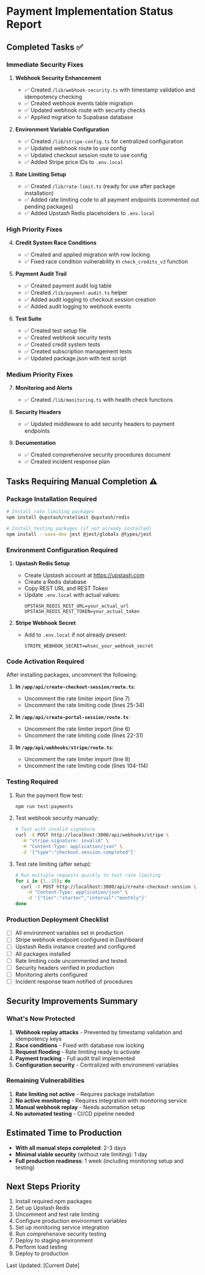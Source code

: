 # Payment Implementation Status Report

## Completed Tasks ✅

### Immediate Security Fixes
1. **Webhook Security Enhancement**
   - ✅ Created `/lib/webhook-security.ts` with timestamp validation and idempotency checking
   - ✅ Created webhook events table migration
   - ✅ Updated webhook route with security checks
   - ✅ Applied migration to Supabase database

2. **Environment Variable Configuration**
   - ✅ Created `/lib/stripe-config.ts` for centralized configuration
   - ✅ Updated webhook route to use config
   - ✅ Updated checkout session route to use config
   - ✅ Added Stripe price IDs to `.env.local`

3. **Rate Limiting Setup**
   - ✅ Created `/lib/rate-limit.ts` (ready for use after package installation)
   - ✅ Added rate limiting code to all payment endpoints (commented out pending packages)
   - ✅ Added Upstash Redis placeholders to `.env.local`

### High Priority Fixes
4. **Credit System Race Conditions**
   - ✅ Created and applied migration with row locking
   - ✅ Fixed race condition vulnerability in `check_credits_v3` function

5. **Payment Audit Trail**
   - ✅ Created payment audit log table
   - ✅ Created `/lib/payment-audit.ts` helper
   - ✅ Added audit logging to checkout session creation
   - ✅ Added audit logging to webhook events

6. **Test Suite**
   - ✅ Created test setup file
   - ✅ Created webhook security tests
   - ✅ Created credit system tests
   - ✅ Created subscription management tests
   - ✅ Updated package.json with test script

### Medium Priority Fixes
7. **Monitoring and Alerts**
   - ✅ Created `/lib/monitoring.ts` with health check functions

8. **Security Headers**
   - ✅ Updated middleware to add security headers to payment endpoints

9. **Documentation**
   - ✅ Created comprehensive security procedures document
   - ✅ Created incident response plan

## Tasks Requiring Manual Completion ⚠️

### Package Installation Required
```bash
# Install rate limiting packages
npm install @upstash/ratelimit @upstash/redis

# Install testing packages (if not already installed)
npm install --save-dev jest @jest/globals @types/jest
```

### Environment Configuration Required
1. **Upstash Redis Setup**
   - Create Upstash account at https://upstash.com
   - Create a Redis database
   - Copy REST URL and REST Token
   - Update `.env.local` with actual values:
     ```
     UPSTASH_REDIS_REST_URL=your_actual_url
     UPSTASH_REDIS_REST_TOKEN=your_actual_token
     ```

2. **Stripe Webhook Secret**
   - Add to `.env.local` if not already present:
     ```
     STRIPE_WEBHOOK_SECRET=whsec_your_webhook_secret
     ```

### Code Activation Required
After installing packages, uncomment the following:

1. **In `/app/api/create-checkout-session/route.ts`**:
   - Uncomment the rate limiter import (line 7)
   - Uncomment the rate limiting code (lines 25-34)

2. **In `/app/api/create-portal-session/route.ts`**:
   - Uncomment the rate limiter import (line 6)
   - Uncomment the rate limiting code (lines 22-31)

3. **In `/app/api/webhooks/stripe/route.ts`**:
   - Uncomment the rate limiter import (line 8)
   - Uncomment the rate limiting code (lines 104-114)

### Testing Required
1. Run the payment flow test:
   ```bash
   npm run test:payments
   ```

2. Test webhook security manually:
   ```bash
   # Test with invalid signature
   curl -X POST http://localhost:3000/api/webhooks/stripe \
     -H "stripe-signature: invalid" \
     -H "Content-Type: application/json" \
     -d '{"type":"checkout.session.completed"}'
   ```

3. Test rate limiting (after setup):
   ```bash
   # Run multiple requests quickly to test rate limiting
   for i in {1..15}; do
     curl -X POST http://localhost:3000/api/create-checkout-session \
       -H "Content-Type: application/json" \
       -d '{"tier":"starter","interval":"monthly"}'
   done
   ```

### Production Deployment Checklist
- [ ] All environment variables set in production
- [ ] Stripe webhook endpoint configured in Dashboard
- [ ] Upstash Redis instance created and configured
- [ ] All packages installed
- [ ] Rate limiting code uncommented and tested
- [ ] Security headers verified in production
- [ ] Monitoring alerts configured
- [ ] Incident response team notified of procedures

## Security Improvements Summary

### What's Now Protected
1. **Webhook replay attacks** - Prevented by timestamp validation and idempotency keys
2. **Race conditions** - Fixed with database row locking
3. **Request flooding** - Rate limiting ready to activate
4. **Payment tracking** - Full audit trail implemented
5. **Configuration security** - Centralized with environment variables

### Remaining Vulnerabilities
1. **Rate limiting not active** - Requires package installation
2. **No active monitoring** - Requires integration with monitoring service
3. **Manual webhook replay** - Needs automation setup
4. **No automated testing** - CI/CD pipeline needed

## Estimated Time to Production
- **With all manual steps completed**: 2-3 days
- **Minimal viable security** (without rate limiting): 1 day
- **Full production readiness**: 1 week (including monitoring setup and testing)

## Next Steps Priority
1. Install required npm packages
2. Set up Upstash Redis
3. Uncomment and test rate limiting
4. Configure production environment variables
5. Set up monitoring service integration
6. Run comprehensive security testing
7. Deploy to staging environment
8. Perform load testing
9. Deploy to production

Last Updated: [Current Date]